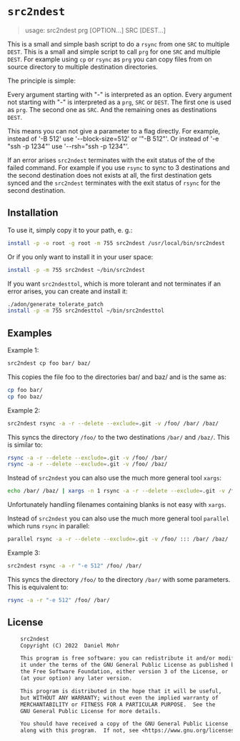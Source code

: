 # `src2ndest`

> usage: src2ndest prg [OPTION...] SRC [DEST...]

This is a small and simple bash script to do a `rsync` from one `SRC`
to multiple `DEST`.
This is a small and simple script to call `prg` for one `SRC` and
multiple `DEST`.
For example using `cp` or `rsync` as `prg` you can copy files from on source
directory to multiple destination directories.

The principle is simple:

Every argument starting with "-" is interpreted as an option.
Every argument not starting with "-" is interpreted as a `prg`, `SRC` or `DEST`.
The first one is used as `prg`. The second one as `SRC`. And the remaining ones
as destinations `DEST`.

This means you can not give a parameter to a flag directly.
For example, instead of '-B 512' use '--block-size=512' or '"-B 512"'.
Or instead of '-e "ssh -p 1234"' use '--rsh="ssh -p 1234"'.

If an error arises `src2ndest` terminates with the exit status of the of the
failed command. For example if you use `rsync` to sync to 3 destinations and
the second destination does not exists at all, the first destination gets
synced and the `src2ndest` terminates with the exit status of `rsync` for the
second destination.

## Installation

To use it, simply copy it to your path, e. g.:

```sh
install -p -o root -g root -m 755 src2ndest /usr/local/bin/src2ndest
```

Or if you only want to install it in your user space:

```sh
install -p -m 755 src2ndest ~/bin/src2ndest
```

If you want `src2ndesttol`, which is more tolerant and not terminates if an
error arises, you can create and install it:

```sh
./adon/generate_tolerate_patch
install -p -m 755 src2ndesttol ~/bin/src2ndesttol
```

## Examples

Example 1:

```sh
src2ndest cp foo bar/ baz/
```

This copies the file foo to the directories bar/ and baz/ and is the same as:

```sh
cp foo bar/
cp foo baz/
```

Example 2:

```sh
src2ndest rsync -a -r --delete --exclude=.git -v /foo/ /bar/ /baz/
```

This syncs the directory `/foo/` to the two destinations `/bar/` and `/baz/`.
This is similar to:

```sh
rsync -a -r --delete --exclude=.git -v /foo/ /bar/
rsync -a -r --delete --exclude=.git -v /foo/ /baz/
```

Instead of `src2ndest` you can also use the much more general tool `xargs`:

```sh
echo /bar/ /baz/ | xargs -n 1 rsync -a -r --delete --exclude=.git -v /foo/
```

Unfortunately handling filenames containing blanks is not easy with `xargs`.

Instead of `src2ndest` you can also use the much more general tool `parallel`
which runs `rsync` in parallel:

```sh
parallel rsync -a -r --delete --exclude=.git -v /foo/ ::: /bar/ /baz/
```

Example 3:

```sh
src2ndest rsync -a -r "-e 512" /foo/ /bar/
```

This syncs the directory `/foo/` to the directory `/bar/` with some parameters.
This is equivalent to:

```sh
rsync -a -r "-e 512" /foo/ /bar/
```

## License

```txt
    src2ndest
    Copyright (C) 2022  Daniel Mohr

    This program is free software: you can redistribute it and/or modify
    it under the terms of the GNU General Public License as published by
    the Free Software Foundation, either version 3 of the License, or
    (at your option) any later version.

    This program is distributed in the hope that it will be useful,
    but WITHOUT ANY WARRANTY; without even the implied warranty of
    MERCHANTABILITY or FITNESS FOR A PARTICULAR PURPOSE.  See the
    GNU General Public License for more details.

    You should have received a copy of the GNU General Public License
    along with this program.  If not, see <https://www.gnu.org/licenses/>.
```
